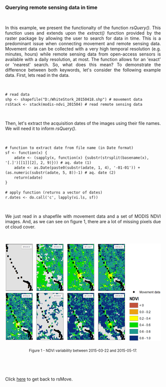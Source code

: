 ### Querying remote sensing data in time

<br>

<p align="justify">
In this example, we present the functionalty of the function <i>rsQuery()</i>. This function uses and extends upon the <i>extract()</i> function provided by the raster package by allowing the user to search for data in time. This is a predominant issue when connecting movement and remote sensing data. Movement data can be collected with a very high temporal resolution (e.g. minutes, hours) while remote sensing data from open-access sensors is available with a daily resolution, at most. The function allows for an 'exact' or 'nearest' search. So, what does this mean? To demonstrate the difference between both keywords, let's consider the following example data. First, lets read in the data.
</p> 

<br>

```
# read data
shp <- shapefile("D:/WhiteStork_20150418.shp") # movement data
rsStack <- stack(modis-ndvi_201504) # read remote sensing data
```

<br>

Then, let's extract the acquisition dates of the images using their file names. We will need it to inform <i>rsQuery()</i>.

<br>

```
# function to extract date from file name (in Date format)
sf <- function(x) {
    adate <- (sapply(x, function(x) {substr(strsplit(basename(x), '[.]')[[1]][2], 2, 9)})) # aq. date (1)
    adate <- as.Date(paste0(substr(adate, 1, 4), '-01-01')) + (as.numeric(substr(adate, 5, 8))-1) # aq. date (2)
    return(adate)
}

# apply function (returns a vector of dates)
r.dates <- do.call('c', lapply(vi.ls, sf))
```

<br>

<p align="justify">
We just read in a shapefile with movement data and a set of MODIS NDVI images. And, as we can see on figure 1, there are a lot of missing pixels due ot cloud cover.
</p> 

<br>

<p align="center"><img width="605" height="315" src="https://github.com/RRemelgado/README_data/blob/master/rsMove/Figure-1_example-4.png"></p>

<p align="center"><sub>Figure 1 - NDVI variability between 2015-03-22 and 2015-05-17.</sub></p>

<br>

<p align="justify">

</p> 










<br>

Click  <a href="https://github.com/RRemelgado/rsMove/">here</a> to get back to rsMove.

<br>

